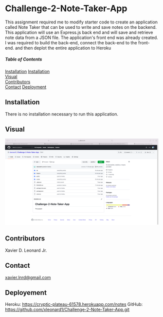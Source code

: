 # Challenge-2-Note-Taker-App

This assignment required me to modify starter code to create an application called Note Taker that can be used to write and save notes on the backend. This application will use an Express.js back end and will save and retrieve note data from a JSON file. The application's front end was already created. I was required to build the back-end, connect the back-end to the front-end. and then deplot the entire application to Heroku

##### Table of Contents  
[Installation](##Installation)
[Installation](##Installation)  
[Visual](##Visual)  
[Contributors](##Contributors)  
[Contact](##Contact) 
[Deployment](##Deployment)  




## Installation

There is no installation necessary to run this application.

## Visual 
![Visual of completed note-taker](./public/assets/images/sample.png "Optional Title")

## Contributors

Xavier D. Leonard Jr.

## Contact
 xavier.lnrd@gmail.com

 ## Deployement

 Heroku: https://cryptic-plateau-61578.herokuapp.com/notes
 GitHub: https://github.com/xleonard1/Challenge-2-Note-Taker-App.git
 